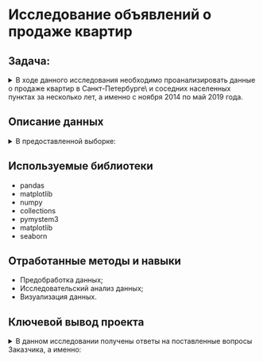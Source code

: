 # Исследование объявлений о продаже квартир
## Задача:
<details><summary>В ходе данного исследования необходимо проанализировать данные о продаже квартир в Санкт-Петербурге\
и соседних населенных пунктах за несколько лет, а именно с ноября 2014 по май 2019 года.</summary>
  
* Проанализировать ситуацию на рынке в целом;
* Выявить аномалии и в очищенных от аномальных значений данных;
* Изучить факторы наиболее влияющие на ценообразование недвижимости;
* Установить критерии параметров для автоматизированной системы, отслеживающей аномалии и мошенническую деятельность.
  </details>
    
## Описание данных
<details><summary>В предоставленной выборке:</summary>
  
|Признаки|Интерпретация|
|:--- |:----------- |
|`airports_nearest`| — расстояние до ближайшего аэропорта в метрах (м)|
|`balcony`| — число балконов|
|`ceiling_height`| — высота потолков (м)|
|`cityCenters_nearest`| — расстояние до центра города (м)|
|`days_exposition`| — сколько дней было размещено объявление (от публикации до снятия)|
|`first_day_exposition`| — дата публикации|
|`floor`| — этаж|
|`floors_total`| — всего этажей в доме|
|`is_apartment`| — апартаменты (булев тип)|
|`kitchen_area`| — площадь кухни в квадратных метрах (м²)|
|`last_price`| — цена на момент снятия с публикации|
|`living_area`| — жилая площадь в квадратных метрах (м²)|
|`locality_name`| — название населённого пункта|
|`open_plan`| — свободная планировка (булев тип)|
|`parks_around3000`| — число парков в радиусе 3 км|
|`parks_nearest`| — расстояние до ближайшего парка (м)|
|`ponds_around3000`| — число водоёмов в радиусе 3 км|
|`ponds_nearest`| — расстояние до ближайшего водоёма (м)|
|`rooms`| — число комнат|
|`studio`| — квартира-студия (булев тип)|
|`total_area`| — площадь квартиры в квадратных метрах (м²)|
|`total_images`| — число фотографий квартиры в объявлении|
</details>  

## Используемые библиотеки
* pandas
* matplotlib
* numpy
* collections
* pymystem3
* matplotlib
* seaborn
## Отработанные методы и навыки
* Предобработка данных;
* Исследовательский анализ данных;
* Визуализация данных.
## Ключевой вывод проекта
<details><summary>В данном исследовании получены ответы на поставленные вопросы Заказчика, а именно:</summary>

|Задачи|Выводы|
|:--- |:----------- |
|<ul><li>Проанализировать ситуацию на рынке в целом;</li><li>Выявить аномалии и в очищенных от аномальных значений данных;</li><li>Изучить факторы наиболее влияющие на ценообразование недвижимости;</li><li>Установить критерии параметров для автоматизированной системы, отслеживающей аномалии и мошенническую деятельность.|По результатам анализа рынка недвижимости Санкт-Петербурга и окрестностей с ноября 2014 по май 2019 года:<ul><li>Средняя площадь продаваемых квартир - 52м2;</li><li>Средняя стоимость квартир - 4,6 млн. ₽;</li><li>Среднее количество комнат – 1 - 2;</li><li>В основном высота потолков продаваемых квартир – 2,5м</li><li>Основная масса объявлений реализуется от 45 до 232 дней (в большинстве около 95 дней)</li></ul>На стоимость кв. метра наибольшее влияние оказывают следующие факторы (в порядке убывания):<ul><li>Удаленность от центра (в центре СПб удаленность оказывает меньшее влияние, чем на окраине города и в его окрестностях)</li><li>Высота потолков (обуславливается близостью к центру)</li><li>Общая площадь</li><li>Зависимость от этажа (первый и последний этажи ценятся на порядок ниже)</li></ul>Спад на спрос, а соответственно и цену квадратного метра, начался в 2014г. вместе с кризисом и продолжался до 2016г. с тех пор цены растут, но в 2019г еще не достигли докризисных.|
  
 </details> 

